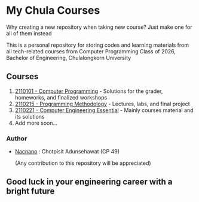 # My Chula Courses

Why creating a new repository when taking new course? Just make one for all of them instead

This is a personal repository for storing codes and learning materials from all tech-related courses from Computer Programming Class of 2026, Bachelor of Engineering, Chulalongkorn University

## Courses

1.  [2110101 - Computer Programming](https://github.com/Nacnano/my-chula-courses/tree/main/2110101-com-prog) - Solutions for the grader, homeworks, and finalized workshops
2.  [2110215 - Programming Methodology](https://github.com/Nacnano/my-chula-courses/tree/main/2110215-prog-meth) - Lectures, labs, and final project
3.  [2110221 - Computer Engineering Essential](https://github.com/Nacnano/my-chula-courses/tree/main/2110221-com-eng-ess) - Mainly courses material and its solutions 
4.  Add more soon...

### Author

- [Nacnano](https://github.com/Nacnano) : Chotpisit Adunsehawat (CP 49)

  (Any contribution to this repository will be appreciated)

## Good luck in your engineering career with a bright future
